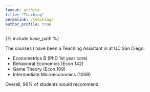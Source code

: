 ```yaml
---
layout: archive
title: "Teaching"
permalink: /teaching/
author_profile: true
---
```


{% include base_path %}

The courses I have been a Teaching Assistant in at UC San Diego:

* Econometrics B (PhD 1st year core)
* Behavioral Economics (Econ 142)
* Game Theory (Econ 109)
* Intermediate Microeconomics (100B)

Overall, 96% of students would recommend.


